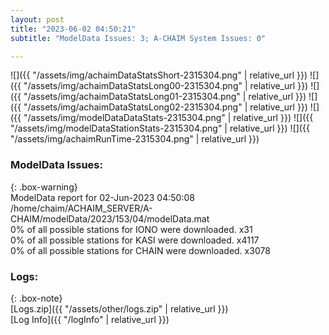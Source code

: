 ```yaml
---
layout: post
title: "2023-06-02 04:50:21"
subtitle: "ModelData Issues: 3; A-CHAIM System Issues: 0"

---
```


![]({{ "/assets/img/achaimDataStatsShort-2315304.png" | relative_url }})
![]({{ "/assets/img/achaimDataStatsLong00-2315304.png" | relative_url }})
![]({{ "/assets/img/achaimDataStatsLong01-2315304.png" | relative_url }})
![]({{ "/assets/img/achaimDataStatsLong02-2315304.png" | relative_url }})
![]({{ "/assets/img/modelDataDataStats-2315304.png" | relative_url }})
![]({{ "/assets/img/modelDataStationStats-2315304.png" | relative_url }})
![]({{ "/assets/img/achaimRunTime-2315304.png" | relative_url }})


### ModelData Issues:  
  
{: .box-warning}  
 ModelData report for 02-Jun-2023 04:50:08   
 /home/chaim/ACHAIM_SERVER/A-CHAIM/modelData/2023/153/04/modelData.mat   
 0% of all possible stations for IONO were downloaded. x31   
 0% of all possible stations for KASI were downloaded. x4117   
 0% of all possible stations for CHAIN were downloaded. x3078   
  


### Logs:  
  
{: .box-note}  
[Logs.zip]({{ "/assets/other/logs.zip" | relative_url }})  
[Log Info]({{ "/logInfo" | relative_url }})  
